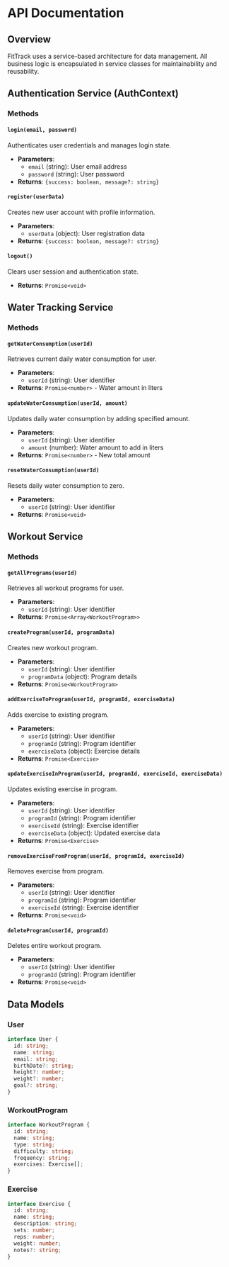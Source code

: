 # API Documentation

## Overview
FitTrack uses a service-based architecture for data management. All business logic is encapsulated in service classes for maintainability and reusability.

## Authentication Service (AuthContext)

### Methods

#### `login(email, password)`
Authenticates user credentials and manages login state.
- **Parameters**: 
  - `email` (string): User email address
  - `password` (string): User password
- **Returns**: `{success: boolean, message?: string}`

#### `register(userData)`
Creates new user account with profile information.
- **Parameters**:
  - `userData` (object): User registration data
- **Returns**: `{success: boolean, message?: string}`

#### `logout()`
Clears user session and authentication state.
- **Returns**: `Promise<void>`

## Water Tracking Service

### Methods

#### `getWaterConsumption(userId)`
Retrieves current daily water consumption for user.
- **Parameters**: 
  - `userId` (string): User identifier
- **Returns**: `Promise<number>` - Water amount in liters

#### `updateWaterConsumption(userId, amount)`
Updates daily water consumption by adding specified amount.
- **Parameters**:
  - `userId` (string): User identifier  
  - `amount` (number): Water amount to add in liters
- **Returns**: `Promise<number>` - New total amount

#### `resetWaterConsumption(userId)`
Resets daily water consumption to zero.
- **Parameters**:
  - `userId` (string): User identifier
- **Returns**: `Promise<void>`

## Workout Service

### Methods

#### `getAllPrograms(userId)`
Retrieves all workout programs for user.
- **Parameters**:
  - `userId` (string): User identifier
- **Returns**: `Promise<Array<WorkoutProgram>>`

#### `createProgram(userId, programData)`
Creates new workout program.
- **Parameters**:
  - `userId` (string): User identifier
  - `programData` (object): Program details
- **Returns**: `Promise<WorkoutProgram>`

#### `addExerciseToProgram(userId, programId, exerciseData)`
Adds exercise to existing program.
- **Parameters**:
  - `userId` (string): User identifier
  - `programId` (string): Program identifier
  - `exerciseData` (object): Exercise details
- **Returns**: `Promise<Exercise>`

#### `updateExerciseInProgram(userId, programId, exerciseId, exerciseData)`
Updates existing exercise in program.
- **Parameters**:
  - `userId` (string): User identifier
  - `programId` (string): Program identifier
  - `exerciseId` (string): Exercise identifier
  - `exerciseData` (object): Updated exercise data
- **Returns**: `Promise<Exercise>`

#### `removeExerciseFromProgram(userId, programId, exerciseId)`
Removes exercise from program.
- **Parameters**:
  - `userId` (string): User identifier
  - `programId` (string): Program identifier
  - `exerciseId` (string): Exercise identifier
- **Returns**: `Promise<void>`

#### `deleteProgram(userId, programId)`
Deletes entire workout program.
- **Parameters**:
  - `userId` (string): User identifier
  - `programId` (string): Program identifier
- **Returns**: `Promise<void>`

## Data Models

### User
```typescript
interface User {
  id: string;
  name: string;
  email: string;
  birthDate?: string;
  height?: number;
  weight?: number;
  goal?: string;
}
```

### WorkoutProgram
```typescript
interface WorkoutProgram {
  id: string;
  name: string;
  type: string;
  difficulty: string;
  frequency: string;
  exercises: Exercise[];
}
```

### Exercise
```typescript
interface Exercise {
  id: string;
  name: string;
  description: string;
  sets: number;
  reps: number;
  weight: number;
  notes?: string;
}
```